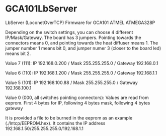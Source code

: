 # GCA101LbServer
LbServer (LoconetOverTCP) Firmware for GCA101 ATMEL ATMEGA328P

Depending on the switch settings, you can choose 4 different IP/Mask/Gateway. The board has 3 jumpers. Pointing towards the connectors means 0, and pointing towards the heat diffuser means 1. The jumper number 1 means bit 0, and jumper numer 3 (closer to the board led) means bit 2.

Value 7 (111): IP 192.168.0.200 / Mask 255.255.255.0 / Gateway 192.168.0.1

Value 6 (110): IP 192.168.1.200 / Mask 255.255.255.0 / Gateway 192.168.1.1

Value 5 (101): IP 192.168.100.88 / Mask 255.255.255.0 / Gateway 192.168.100.1

Value 0 (000, all switches pointing connectors): Values are read from eeprom. First 4 bytes for IP, following 4 bytes mask, following 4 bytes gateway

It is provided a file to be burned in the eeprom as an example (./lntcp/EEPROM.hex). It contains the IP address 192.168.1.50/255.255.255.0/192.168.1.1
